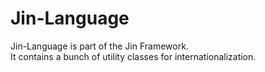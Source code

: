 # Jin-Language

Jin-Language is part of the Jin Framework.  
It contains a bunch of utility classes for internationalization.